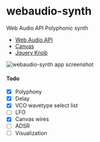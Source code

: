 # webaudio-synth
Web Audio API Polyphonic synth


* [Web Audio API](https://developer.mozilla.org/ru/docs/Web/API/Web_Audio_API)
* [Canvas](https://developer.mozilla.org/ru/docs/Web/API/Canvas_API)
* [Jquery Knob](https://github.com/aterrien/jQuery-Knob)


![webaudio-synth app screenshot](https://image.ibb.co/b2713a/webaudio_synth.jpg)



#### Todo
- [x] Polyphony
- [x] Delay
- [x] VCO wavetype select list
- [ ] LFO
- [x] Canvas wires
- [ ] ADSR
- [ ] Visualization